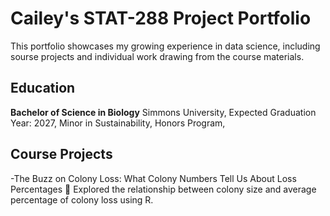 # Cailey's STAT-288 Project Portfolio

This portfolio showcases my growing experience in data science, including sourse projects and individual work drawing from the course materials.

## Education

**Bachelor of Science in Biology**
Simmons University, 
Expected Graduation Year: 2027,
Minor in Sustainability,
Honors Program,

## Course Projects

-The Buzz on Colony Loss: What Colony Numbers Tell Us About Loss Percentages 🐝
Explored the relationship between colony size and average percentage of colony loss using R. 
